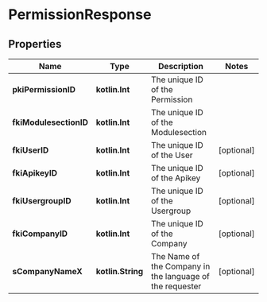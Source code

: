 
# PermissionResponse

## Properties
| Name | Type | Description | Notes |
| ------------ | ------------- | ------------- | ------------- |
| **pkiPermissionID** | **kotlin.Int** | The unique ID of the Permission |  |
| **fkiModulesectionID** | **kotlin.Int** | The unique ID of the Modulesection |  |
| **fkiUserID** | **kotlin.Int** | The unique ID of the User |  [optional] |
| **fkiApikeyID** | **kotlin.Int** | The unique ID of the Apikey |  [optional] |
| **fkiUsergroupID** | **kotlin.Int** | The unique ID of the Usergroup |  [optional] |
| **fkiCompanyID** | **kotlin.Int** | The unique ID of the Company |  [optional] |
| **sCompanyNameX** | **kotlin.String** | The Name of the Company in the language of the requester |  [optional] |



